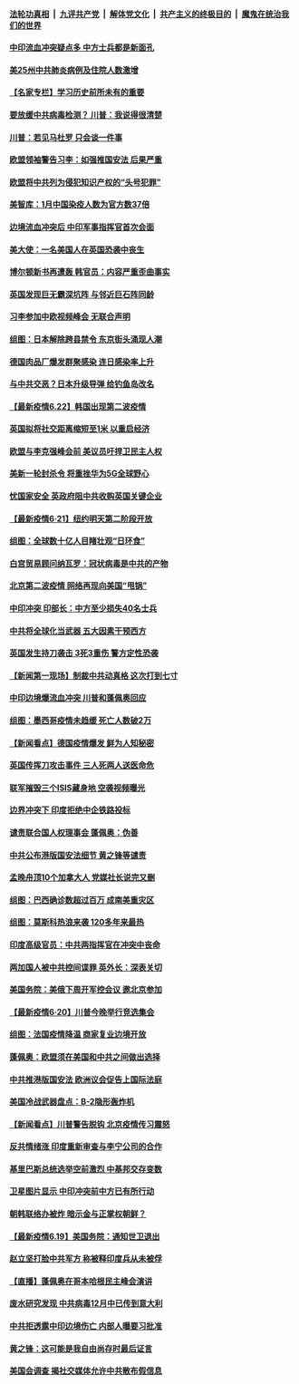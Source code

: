 ####  [法轮功真相](../../../../basic/blob/master/README.md?t=06230802) &nbsp;|&nbsp; [九评共产党](../../../../9ping.md/blob/master/README.md?t=06230802) &nbsp;|&nbsp; [解体党文化](../../../../jtdwh.md/blob/master/README.md?t=06230802)  &nbsp;|&nbsp; [共产主义的终极目的](../../../../gczydzjmd.md/blob/master/README.md?t=06230802) &nbsp;|&nbsp; [魔鬼在统治我们的世界](../../../../mgztzwmdsj.md/blob/master/README.md?t=06230802) 

#### [中印流血冲突疑点多 中方士兵都是新面孔](../pages/nsc418/n12205147.md?t=06230802) 

#### [美25州中共肺炎病例及住院人数激增](../pages/nsc418/n12204895.md?t=06230802) 

#### [【名家专栏】学习历史前所未有的重要](../pages/nsc418/n12204215.md?t=06230802) 

#### [要放缓中共病毒检测？ 川普：我说得很清楚](../pages/nsc418/n12204784.md?t=06230802) 

#### [川普：若见马杜罗 只会谈一件事](../pages/nsc418/n12204747.md?t=06230802) 

#### [欧盟领袖警告习李：如强推国安法 后果严重](../pages/nsc418/n12204750.md?t=06230802) 

#### [欧盟将中共列为侵犯知识产权的“头号犯罪”](../pages/nsc418/n12204317.md?t=06230802) 

#### [美智库：1月中国染疫人数为官方数37倍](../pages/nsc418/n12204650.md?t=06230802) 

#### [边境流血冲突后 中印军事指挥官首次会面](../pages/nsc418/n12204638.md?t=06230802) 

#### [美大使：一名美国人在英国恐袭中丧生](../pages/nsc418/n12204415.md?t=06230802) 

#### [博尔顿新书再遭轰 韩官员：内容严重歪曲事实](../pages/nsc418/n12204194.md?t=06230802) 

#### [英国发现巨无霸深坑阵 与邻近巨石阵同龄](../pages/nsc418/n12204109.md?t=06230802) 

#### [习李参加中欧视频峰会 无联合声明](../pages/nsc418/n12203689.md?t=06230802) 

#### [组图：日本解除跨县禁令 东京街头涌现人潮](../pages/nsc418/n12203294.md?t=06230802) 

#### [德国肉品厂爆发群聚感染 连日感染率上升](../pages/nsc418/n12203635.md?t=06230802) 

#### [与中共交恶？日本升级导弹 给钓鱼岛改名](../pages/nsc418/n12203668.md?t=06230802) 

#### [【最新疫情6.22】韩国出现第二波疫情](../pages/nsc418/n12199354.md?t=06230802) 

#### [英国拟将社交距离缩短至1米 以重启经济](../pages/nsc418/n12203125.md?t=06230802) 

#### [欧盟与李克强峰会前 美议员吁捍卫民主人权](../pages/nsc418/n12202775.md?t=06230802) 

#### [美新一轮封杀令 将重挫华为5G全球野心](../pages/nsc418/n12202488.md?t=06230802) 

#### [忧国家安全 英政府阻中共收购英国关键企业](../pages/nsc418/n12202456.md?t=06230802) 

#### [【最新疫情6·21】纽约明天第二阶段开放](../pages/nsc418/n12196332.md?t=06230802) 

#### [组图：全球数十亿人目睹壮观“日环食”](../pages/nsc418/n12202171.md?t=06230802) 

#### [白宫贸易顾问纳瓦罗：冠状病毒是中共的产物](../pages/nsc418/n12202027.md?t=06230802) 

#### [北京第二波疫情 网络再现向美国“甩锅”](../pages/nsc418/n12201996.md?t=06230802) 

#### [中印冲突 印部长：中方至少损失40名士兵](../pages/nsc418/n12201884.md?t=06230802) 

#### [中共将全球化当武器 五大因素干预西方](../pages/nsc418/n12186089.md?t=06230802) 

#### [英国发生持刀袭击 3死3重伤 警方定性恐袭](../pages/nsc418/n12201767.md?t=06230802) 

#### [【新闻第一现场】制裁中共动真格 这次打到七寸](../pages/nsc418/n12201730.md?t=06230802) 

#### [中印边境爆流血冲突 川普和蓬佩奥回应](../pages/nsc418/n12201068.md?t=06230802) 

#### [组图：墨西哥疫情未趋缓 死亡人数破2万](../pages/nsc418/n12199824.md?t=06230802) 

#### [【新闻看点】德国疫情爆发 鲜为人知秘密](../pages/nsc418/n12200936.md?t=06230802) 

#### [英国传挥刀攻击事件 三人死两人送医命危](../pages/nsc418/n12201032.md?t=06230802) 

#### [联军摧毁三个ISIS藏身地 空袭视频曝光](../pages/nsc418/n12200929.md?t=06230802) 

#### [边界冲突下 印度拒绝中企铁路投标](../pages/nsc418/n12200851.md?t=06230802) 

#### [谴责联合国人权理事会 蓬佩奥：伪善](../pages/nsc418/n12200748.md?t=06230802) 

#### [中共公布港版国安法细节 黄之锋等谴责](../pages/nsc418/n12200535.md?t=06230802) 

#### [孟晚舟顶10个加拿大人 党媒社长说完又删](../pages/nsc418/n12200398.md?t=06230802) 

#### [组图：巴西确诊数超过百万 成南美重灾区](../pages/nsc418/n12200146.md?t=06230802) 

#### [组图：莫斯科热浪来袭 120多年来最热](../pages/nsc418/n12198528.md?t=06230802) 

#### [印度高级官员：中共两指挥官在冲突中丧命](../pages/nsc418/n12200340.md?t=06230802) 

#### [两加国人被中共控间谍罪 英外长：深表关切](../pages/nsc418/n12200284.md?t=06230802) 

#### [美国务院：美俄下周开军控会议 邀北京参加](../pages/nsc418/n12200097.md?t=06230802) 

#### [【最新疫情6·20】川普今晚举行竞选集会](../pages/nsc418/n12199376.md?t=06230802) 

#### [组图：法国疫情降温 商家复业边境开放](../pages/nsc418/n12197405.md?t=06230802) 

#### [蓬佩奥：欧盟须在美国和中共之间做出选择](../pages/nsc418/n12199184.md?t=06230802) 

#### [中共推港版国安法 欧洲议会促告上国际法庭](../pages/nsc418/n12199257.md?t=06230802) 

#### [美国冷战武器盘点：B-2隐形轰炸机](../pages/nsc418/n12199226.md?t=06230802) 

#### [【新闻看点】川普警告脱钩 北京疫情传习震怒](../pages/nsc418/n12198957.md?t=06230802) 

#### [反共情绪涨 印度重新审查与李宁公司的合作](../pages/nsc418/n12199030.md?t=06230802) 

#### [基里巴斯总统选举空前激烈 中基邦交存变数](../pages/nsc418/n12199073.md?t=06230802) 

#### [卫星图片显示 中印冲突前中方已有所行动](../pages/nsc418/n12198966.md?t=06230802) 

#### [朝韩联络办被炸 暗示金与正掌权朝鲜？](../pages/nsc418/n12198651.md?t=06230802) 

#### [【最新疫情6.19】美国务院：通知世卫退出](../pages/nsc418/n12196803.md?t=06230802) 

#### [赵立坚打脸中共军方 称被释印度兵从未被俘](../pages/nsc418/n12198632.md?t=06230802) 

#### [【直播】蓬佩奥在哥本哈根民主峰会演讲](../pages/nsc418/n12198355.md?t=06230802) 

#### [废水研究发现 中共病毒12月中已传到意大利](../pages/nsc418/n12198335.md?t=06230802) 

#### [中共拒透露中印边境伤亡 内部人曝要习批准](../pages/nsc418/n12198521.md?t=06230802) 

#### [黄之锋：这可能是我自由尚存时最后证言](../pages/nsc418/n12198585.md?t=06230802) 

#### [美国会调查 揭社交媒体允许中共散布假信息](../pages/nsc418/n12198310.md?t=06230802) 

